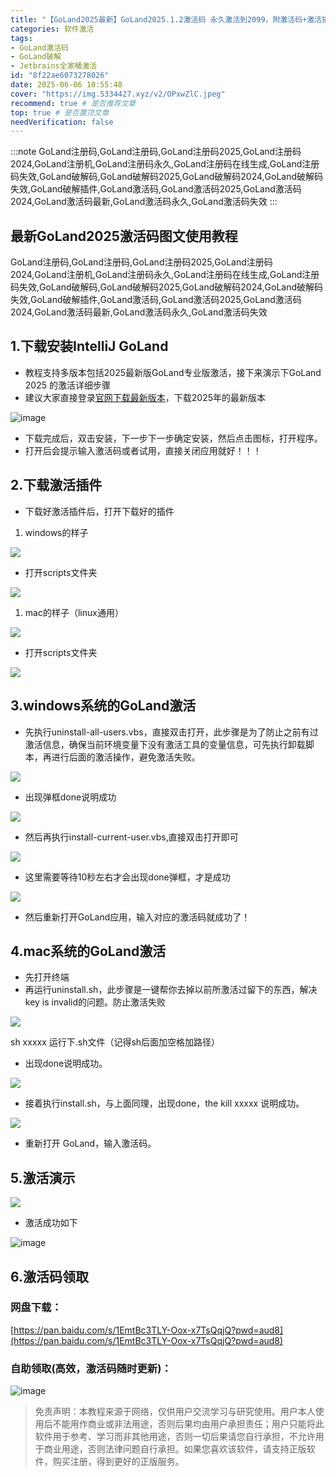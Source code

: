 ```yaml
---
title: "【GoLand2025最新】GoLand2025.1.2激活码 永久激活到2099，附激活码+激活插件"
categories: 软件激活
tags: 
- GoLand激活码
- GoLand破解
- Jetbrains全家桶激活
id: "8f22ae6073278026"
date: 2025-06-06 10:55:48
cover: "https://img.5334427.xyz/v2/OPxwZlC.jpeg"
recommend: true # 是否推荐文章
top: true # 是否置顶文章
needVerification: false
---
```


:::note
 GoLand注册码,GoLand注册码,GoLand注册码2025,GoLand注册码2024,GoLand注册机,GoLand注册码永久,GoLand注册码在线生成,GoLand注册码失效,GoLand破解码,GoLand破解码2025,GoLand破解码2024,GoLand破解码失效,GoLand破解插件,GoLand激活码,GoLand激活码2025,GoLand激活码2024,GoLand激活码最新,GoLand激活码永久,GoLand激活码失效
:::

## 最新GoLand2025激活码图文使用教程
 GoLand注册码,GoLand注册码,GoLand注册码2025,GoLand注册码2024,GoLand注册机,GoLand注册码永久,GoLand注册码在线生成,GoLand注册码失效,GoLand破解码,GoLand破解码2025,GoLand破解码2024,GoLand破解码失效,GoLand破解插件,GoLand激活码,GoLand激活码2025,GoLand激活码2024,GoLand激活码最新,GoLand激活码永久,GoLand激活码失效

## 1.下载安装IntelliJ GoLand
- 教程支持多版本包括2025最新版GoLand专业版激活，接下来演示下GoLand 2025 的激活详细步骤
- 建议大家直接登录[官网下载最新版本](https://www.jetbrains.com.cn/goland/download)，下载2025年的最新版本

![image](https://img.5334427.xyz/v2/iogKRsQ.jpeg "最新版本和时间")

- 下载完成后，双击安装，下一步下一步确定安装，然后点击图标，打开程序。
- 打开后会提示输入激活码或者试用，直接关闭应用就好！！！

## 2.下载激活插件

- 下载好激活插件后，打开下载好的插件

1. windows的样子

![](https://img.5334427.xyz/v2/es4Uewy.png)


- 打开scripts文件夹

![](https://img.5334427.xyz/v2/drlBNXW.png)


1. mac的样子（linux通用）

![](https://img.5334427.xyz/v2/I4T2aK7.jpeg)


- 打开scripts文件夹

![](https://img.5334427.xyz/v2/gKNQplh.jpeg)


## 3.windows系统的GoLand激活

- 先执行uninstall-all-users.vbs，直接双击打开，此步骤是为了防止之前有过激活信息，确保当前环境变量下没有激活工具的变量信息，可先执行卸载脚本，再进行后面的激活操作，避免激活失败。

![](https://img.5334427.xyz/v2/vNb5lO2.jpeg)


- 出现弹框done说明成功

![](https://img.5334427.xyz/v2/UVCEwu3.jpeg)


- 然后再执行install-current-user.vbs,直接双击打开即可

![](https://img.5334427.xyz/v2/ZyZOFW9.jpeg)


- 这里需要等待10秒左右才会出现done弹框，才是成功

![](https://img.5334427.xyz/v2/xOFMkMu.jpeg)


- 然后重新打开GoLand应用，输入对应的激活码就成功了！

## 4.mac系统的GoLand激活

- 先打开终端
- 再运行uninstall.sh，此步骤是一键帮你去掉以前所激活过留下的东西，解决key is invalid的问题。防止激活失败

![](https://img.5334427.xyz/v2/a9A2SXW.jpeg)

sh xxxxx 运行下.sh文件（记得sh后面加空格加路径）

- 出现done说明成功。

![](https://img.5334427.xyz/v2/0SJByS1.jpeg)

- 接着执行install.sh，与上面同理，出现done，the kill xxxxx 说明成功。

![](https://img.5334427.xyz/v2/F7bC07n.jpeg)

- 重新打开 GoLand，输入激活码。

## 5.激活演示

![](https://img.5334427.xyz/v2/MM5cwa8.png)

- 激活成功如下

![image](https://img.5334427.xyz/v2/hKeMcDR.jpeg)


## 6.激活码领取

### 网盘下载：
[https://pan.baidu.com/s/1EmtBc3TLY-Oox-x7TsQqjQ?pwd=aud8](https://pan.baidu.com/s/1EmtBc3TLY-Oox-x7TsQqjQ?pwd=aud8)

### 自助领取(高效，激活码随时更新)：
![image](https://img.5334427.xyz/v2/m7XZbdP.png "领取激活码")


> 免责声明：本教程来源于网络，仅供用户交流学习与研究使用。用户本人使用后不能用作商业或非法用途，否则后果均由用户承担责任；用户只能将此软件用于参考、学习而非其他用途，否则一切后果请您自行承担，不允许用于商业用途，否则法律问题自行承担。如果您喜欢该软件，请支持正版软件，购买注册，得到更好的正版服务。